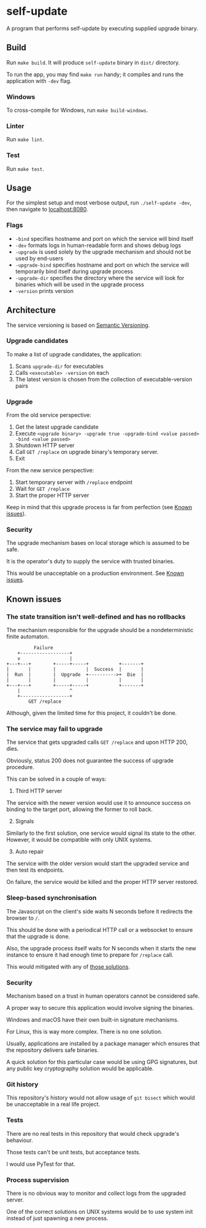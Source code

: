 # self-update

A program that performs self-update by executing supplied upgrade binary.

## Build

Run `make build`. It will produce `self-update` binary in `dist/` directory.

To run the app, you may find `make run` handy; it compiles and runs the application with `-dev` flag.

### Windows

To cross-compile for Windows, run `make build-windows`.

### Linter

Run `make lint`.

### Test

Run `make test`.


## Usage

For the simplest setup and most verbose output, run `./self-update -dev`, then navigate to [localhost:8080](http://localhost:8080).

### Flags

- `-bind` specifies hostname and port on which the service will bind itself
- `-dev` formats logs in human-readable form and shows debug logs
- `-upgrade` is used solely by the upgrade mechanism and should not be used by end-users
- `-upgrade-bind` specifies hostname and port on which the service will temporarily bind itself during upgrade process
- `-upgrade-dir` specifies the directory where the service will look for binaries which will be used in the upgrade process
- `-version` prints version

## Architecture

The service versioning is based on [Semantic Versioning](http://semver.org).

### Upgrade candidates

To make a list of upgrade candidates, the application:

1. Scans `upgrade-dir` for executables
2. Calls `<executable> -version` on each
3. The latest version is chosen from the collection of executable-version pairs

### Upgrade

From the old service perspective:

1. Get the latest upgrade candidate
2. Execute `<upgrade binary> -upgrade true -upgrade-bind <value passed> -bind <value passed>`
3. Shutdown HTTP server
4. Call `GET /replace` on upgrade binary's temporary server.
5. Exit

From the new service perspective:

1. Start temporary server with `/replace` endpoint
2. Wait for `GET /replace`
3. Start the proper HTTP server

Keep in mind that this upgrade process is far from perfection (see [Known issues](#known-issues)).

### Security

The upgrade mechanism bases on local storage which is assumed to be safe.

It is the operator's duty to supply the service with trusted binaries.

This would be unacceptable on a production environment. See [Known issues](#known-issues).

## Known issues

### The state transition isn't well-defined and has no rollbacks

The mechanism responsible for the upgrade should be a nondeterministic finite automaton.

```
          Failure
    +------------------+
    v                  |
+---+---+        +-----+-----+           +-------+
|       |        |           |  Success  |       |
|  Run  |        |  Upgrade  +---------->+  Die  |
|       |        |           |           |       |
+---+---+        +-----+-----+           +-------+
    |                  ^
    +------------------+
        GET /replace
```

Although, given the limited time for this project, it couldn't be done.

### The service may fail to upgrade

The service that gets upgraded calls `GET /replace` and upon HTTP 200, dies.

Obviously, status 200 does not guarantee the success of upgrade procedure.

This can be solved in a couple of ways:

1. Third HTTP server

The service with the newer version would use it to announce success on binding to the target port, allowing the former to roll back.

2. Signals

Similarly to the first solution, one service would signal its state to the other. However, it would be compatible with only UNIX systems.

3. Auto repair

The service with the older version would start the upgraded service and then test its endpoints.

On failure, the service would be killed and the proper HTTP server restored.

### Sleep-based synchronisation

The Javascript on the client's side waits N seconds before it redirects the browser to `/`.

This should be done with a periodical HTTP call or a websocket to ensure that the upgrade is done.

Also, the upgrade process itself waits for N seconds when it starts the new instance to ensure it had enough time to prepare for `/replace` call.

This would mitigated with any of [those solutions](#the-service-may-fail-to-upgrade).

### Security

Mechanism based on a trust in human operators cannot be considered safe.

A proper way to secure this application would involve signing the binaries.

Windows and macOS have their own built-in signature mechanisms.

For Linux, this is way more complex. There is no one solution.

Usually, applications are installed by a package manager which ensures that the repository delivers safe binaries.

A quick solution for this particular case would be using GPG signatures, but any public key cryptography solution would be applicable.

### Git history

This repository's history would not allow usage of `git bisect` which would be unacceptable in a real life project.

### Tests

There are no real tests in this repository that would check upgrade's behaviour.

Those tests can't be unit tests, but acceptance tests.

I would use PyTest for that.


### Process supervision

There is no obvious way to monitor and collect logs from the upgraded server.

One of the correct solutions on UNIX systems would be to use system init instead of just spawning a new process.